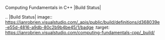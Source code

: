 Computing Fundamentals in C++ |Build Status|

.. |Build Status| image:: https://ianrobrien.visualstudio.com/_apis/public/build/definitions/d368039e-e55d-4816-a9db-80c2b9b4be45/1/badge
   :target: https://ianrobrien.visualstudio.com/computing-fundamentals-cpp/_build/


